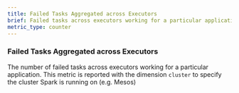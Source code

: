 ```yaml
---
title: Failed Tasks Aggregated across Executors
brief: Failed tasks across executors working for a particular application
metric_type: counter
---
```

### Failed Tasks Aggregated across Executors
The number of failed tasks across executors working for a particular application. This metric is reported with the dimension `cluster` to specify the cluster Spark is running on (e.g. Mesos)
